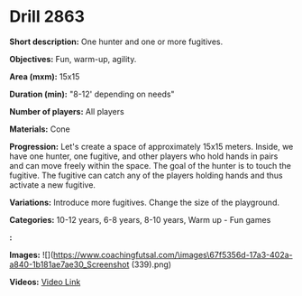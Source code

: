 # Drill 2863

**Short description:**
One hunter and one or more fugitives.

**Objectives:**
Fun, warm-up, agility.

**Area (mxm):**
15x15

**Duration (min):**
"8-12' depending on needs"

**Number of players:**
All players

**Materials:**
Cone

**Progression:**
Let's create a space of approximately 15x15 meters. Inside, we have one hunter, one fugitive, and other players who hold hands in pairs and can move freely within the space. The goal of the hunter is to touch the fugitive. The fugitive can catch any of the players holding hands and thus activate a new fugitive.

**Variations:**
Introduce more fugitives. Change the size of the playground.

**Categories:**
10-12 years, 6-8 years, 8-10 years, Warm up - Fun games

**:**


**Images:**
![](https://www.coachingfutsal.com/\images\67f5356d-17a3-402a-a840-1b181ae7ae30_Screenshot (339).png)

**Videos:**
[Video Link](https://www.youtube.com/embed/TbC7_36N-gQ)

